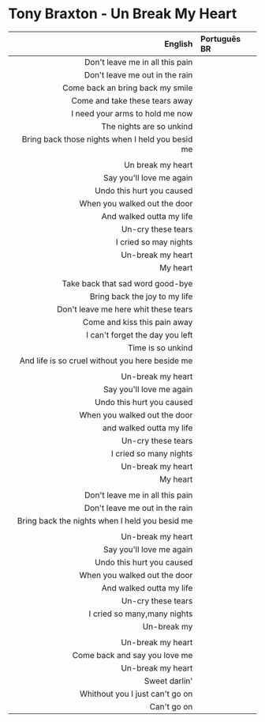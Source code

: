 # Tony Braxton - Un Break My Heart

| English | Português BR |
|------:|:--------------------|
| Don't leave me in all this pain |
| Don't leave me out in the rain |
| Come back an bring back my smile |
| Come and take these tears away |
| I need your arms to hold me now |
| The nights are so unkind |
| Bring back those nights when I held you besid me |
|  |
| Un break my heart |
| Say you'll love me again |
| Undo this hurt you caused |
| When you walked out the door |
| And walked outta my life |
| Un-cry these tears |
| I cried so may nights |
| Un-break my heart |
| My heart |
|  |
| Take back that sad word good-bye |
| Bring back the joy to my life |
| Don't leave me here whit these tears |
| Come and kiss this pain away |
| I can't forget the day you left |
| Time is so unkind |
| And life is so cruel without you here beside me |
|  |
| Un-break my heart |
| Say you'll love me again |
| Undo this hurt you caused |
| When you walked out the door |
| and walked outta my life |
| Un-cry these tears |
| I cried so many nights |
| Un-break my heart |
| My heart |
|  |
| Don't leave me in all this pain |
| Don't leave me out in the rain |
| Bring back the nights when I held you besid me |
|  |
| Un-break my heart |
| Say you'll love me again |
| Undo this hurt you caused |
| When you walked out the door |
| And walked outta my life |
| Un-cry these tears |
| I cried so many,many nights |
| Un-break my |
|  |
| Un-break my heart |
| Come back and say you love me |
| Un-break my heart |
| Sweet darlin' |
| Whithout you I just can't go on |
| Can't go on |